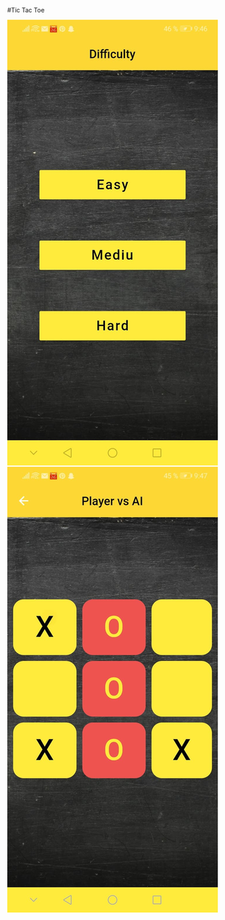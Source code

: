 #Tic Tac Toe

![alt text](https://github.com/PopoviciMarian/TicTacToe/blob/master/img/161319632_3425149580923187_395482555990038122_n.jpg "img 1")
![alt text](https://github.com/PopoviciMarian/TicTacToe/blob/master/img/161835989_1515768862148071_2073866843223789132_n.jpg "img 2")

